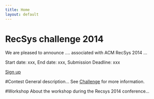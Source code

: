```yaml
---
title: Home
layout: default
---
```



<div class="well jumbotron">
    <h1>RecSys challenge 2014</h1>
        <p class="lead">We are pleased to announce .... associated with ACM RecSys 2014 ...</p>
        <p>Start date: xxx, End date: xxx, Submission Deadline: xxx</p>
        <p><a class="btn btn-lg btn-success" href="#" role="button">Sign up</a></p>
</div>

#Contest
General description... See [Challenge](/challenge/) for more information.

#Workshop
About the workshop during the Recsys 2014 conference...
